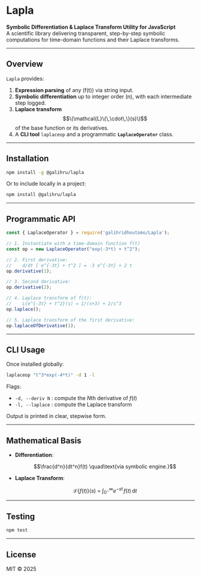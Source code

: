 # Lapla

**Symbolic Differentiation & Laplace Transform Utility for JavaScript**  
A scientific library delivering transparent, step-by-step symbolic computations for time-domain functions and their Laplace transforms.

---

## Overview

`Lapla` provides:

1. **Expression parsing** of any \(f(t)\) via string input.  
2. **Symbolic differentiation** up to integer order \(n\), with each intermediate step logged.  
3. **Laplace transform** $$\(\mathcal{L}\{\,\cdot\,\}(s)\)$$ of the base function or its derivatives.  
4. A **CLI tool** `laplaceop` and a programmatic **`LaplaceOperator`** class.

---

## Installation

```bash
npm install -g @galihru/lapla
````

Or to include locally in a project:

```bash
npm install @galihru/lapla
```

---

## Programmatic API

```js
const { LaplaceOperator } = require('galihridhoutomo/Lapla');

// 1. Instantiate with a time-domain function f(t)
const op = new LaplaceOperator("exp(-3*t) + t^2");

// 2. First derivative:
//    d/dt [ e^{-3t} + t^2 ] = -3 e^{-3t} + 2 t
op.derivative(1);

// 3. Second derivative:
op.derivative(2);

// 4. Laplace transform of f(t):
//    L{e^{-3t} + t^2}(s) = 1/(s+3) + 2/s^3
op.laplace();

// 5. Laplace transform of the first derivative:
op.laplaceOfDerivative(1);
```

---

## CLI Usage

Once installed globally:

```bash
laplaceop "t^3*exp(-4*t)" -d 1 -l
```

Flags:

* `-d, --deriv N` : compute the $N$th derivative of $f(t)$
* `-l, --laplace` : compute the Laplace transform

Output is printed in clear, stepwise form.

---

## Mathematical Basis

* **Differentiation**:

  $$\frac{d^n}{dt^n}f(t) \quad\text{via symbolic engine.}$$

* **Laplace Transform**:

  $$\mathcal{L}\{f(t)\}(s) \;=\; \int_{0^-}^{\infty} e^{-s t}\,f(t)\,\mathrm{d}t$$

---

## Testing

```bash
npm test
```

---

## License

MIT © 2025

